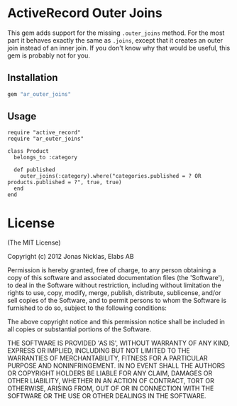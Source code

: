 # ActiveRecord Outer Joins

This gem adds support for the missing `.outer_joins` method. For the most part
it behaves exactly the same as `.joins`, except that it creates an outer join
instead of an inner join. If you don't know why that would be useful, this gem
is probably not for you.

## Installation

``` ruby
gem "ar_outer_joins"
```

## Usage

```
require "active_record"
require "ar_outer_joins"

class Product
  belongs_to :category

  def published
    outer_joins(:category).where("categories.published = ? OR products.published = ?", true, true)
  end
end
```

# License

(The MIT License)

Copyright (c) 2012 Jonas Nicklas, Elabs AB

Permission is hereby granted, free of charge, to any person obtaining
a copy of this software and associated documentation files (the
'Software'), to deal in the Software without restriction, including
without limitation the rights to use, copy, modify, merge, publish,
distribute, sublicense, and/or sell copies of the Software, and to
permit persons to whom the Software is furnished to do so, subject to
the following conditions:

The above copyright notice and this permission notice shall be
included in all copies or substantial portions of the Software.

THE SOFTWARE IS PROVIDED 'AS IS', WITHOUT WARRANTY OF ANY KIND,
EXPRESS OR IMPLIED, INCLUDING BUT NOT LIMITED TO THE WARRANTIES OF
MERCHANTABILITY, FITNESS FOR A PARTICULAR PURPOSE AND NONINFRINGEMENT.
IN NO EVENT SHALL THE AUTHORS OR COPYRIGHT HOLDERS BE LIABLE FOR ANY
CLAIM, DAMAGES OR OTHER LIABILITY, WHETHER IN AN ACTION OF CONTRACT,
TORT OR OTHERWISE, ARISING FROM, OUT OF OR IN CONNECTION WITH THE
SOFTWARE OR THE USE OR OTHER DEALINGS IN THE SOFTWARE.
